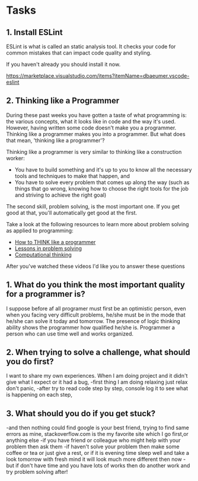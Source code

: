 # Tasks

## 1. Install ESLint

ESLint is what is called an static analysis tool. It checks your code for common mistakes that can impact code quality and styling.

If you haven't already you should install it now.

https://marketplace.visualstudio.com/items?itemName=dbaeumer.vscode-eslint

## 2. Thinking like a Programmer

During these past weeks you have gotten a taste of what programming is: the various concepts, what it looks like in code and the way it's used. However, having written some code doesn't make you a programmer. Thinking like a programmer makes you into a programmer. But what does that mean, 'thinking like a programmer'?

Thinking like a programmer is very similar to thinking like a construction worker:

- You have to build something and it's up to you to know all the necessary tools and techniques to make that happen, and
- You have to solve every problem that comes up along the way (such as things that go wrong, knowing how to choose the right tools for the job and striving to achieve the right goal)

The second skill, problem solving, is the most important one. If you get good at that, you'll automatically get good at the first.

Take a look at the following resources to learn more about problem solving as applied to programming:

- [How to THINK like a programmer](https://www.youtube.com/watch?v=NNazO2tMHno)
- [Lessons in problem solving](https://www.freecodecamp.org/news/how-to-think-like-a-programmer-lessons-in-problem-solving-d1d8bf1de7d2/)
- [Computational thinking](https://www.youtube.com/watch?v=qbnTZCj0ugI)

After you've watched these videos I'd like you to answer these questions

## 1. What do you think the most important quality for a programmer is?

I suppose before af all programer must first be an optimistic person, even when you facing very difficult problems, he/she must be in the mode that he/she can solve it today and tomorrow. The presence of logic thinking ability shows the programmer how qualified he/she is.
Programmer a person who can use time well and works organized.

## 2. When trying to solve a challenge, what should you do first?

I want to share my own experiences. When I am doing project and it didn't give what I expect or it had a bug,
-first thing I am doing relaxing just relax don't panic,
-after try to read code step by step, console log it to see what is happening on each step,

## 3. What should you do if you get stuck?

-and then nothing could find google is your best friend, trying to find same errors as mine, stackoverflow.com is the my favorite site which I go first,or anything else
-if you have friend or colleague who might help with your problem then ask them
-if haven't solve your problem then make some coffee or tea or just give a rest, or if it is evening time sleep well and take a look tomorrow with fresh mind it will look much more different then now
-but if don't have time and you have lots of works then do another work and try problem solving after!
